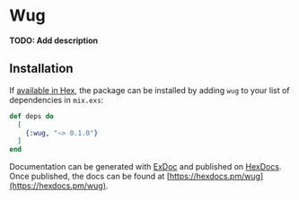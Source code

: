 # Wug

**TODO: Add description**

## Installation

If [available in Hex](https://hex.pm/docs/publish), the package can be installed
by adding `wug` to your list of dependencies in `mix.exs`:

```elixir
def deps do
  [
    {:wug, "~> 0.1.0"}
  ]
end
```

Documentation can be generated with [ExDoc](https://github.com/elixir-lang/ex_doc)
and published on [HexDocs](https://hexdocs.pm). Once published, the docs can
be found at [https://hexdocs.pm/wug](https://hexdocs.pm/wug).

